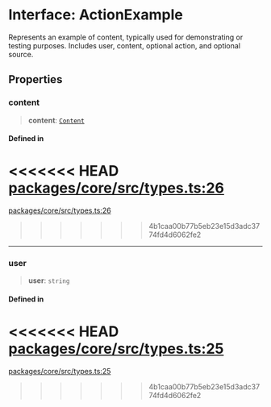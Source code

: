 # Interface: ActionExample

Represents an example of content, typically used for demonstrating or testing purposes. Includes user, content, optional action, and optional source.

## Properties

### content

> **content**: [`Content`](Content.md)

#### Defined in

<<<<<<< HEAD
[packages/core/src/types.ts:26](https://github.com/8bitsats/eliza/blob/b6c06b96b915454d08a65f46cfdce8da763cbf85/packages/core/src/types.ts#L26)
=======
[packages/core/src/types.ts:26](https://github.com/ai16z/eliza/blob/7fcf54e7fb2ba027d110afcc319c0b01b3f181dc/packages/core/src/types.ts#L26)
>>>>>>> 4b1caa00b77b5eb23e15d3adc3774fd4d6062fe2

***

### user

> **user**: `string`

#### Defined in

<<<<<<< HEAD
[packages/core/src/types.ts:25](https://github.com/8bitsats/eliza/blob/b6c06b96b915454d08a65f46cfdce8da763cbf85/packages/core/src/types.ts#L25)
=======
[packages/core/src/types.ts:25](https://github.com/ai16z/eliza/blob/7fcf54e7fb2ba027d110afcc319c0b01b3f181dc/packages/core/src/types.ts#L25)
>>>>>>> 4b1caa00b77b5eb23e15d3adc3774fd4d6062fe2
